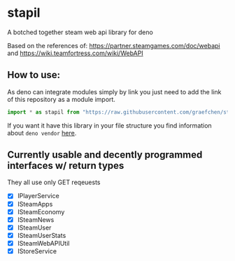 # stapil

A botched together steam web api library for deno

Based on the references of: https://partner.steamgames.com/doc/webapi and
https://wiki.teamfortress.com/wiki/WebAPI

## How to use:

As deno can integrate modules simply by link you just need to add the link of
this repository as a module import.

```ts
import * as stapil from "https://raw.githubusercontent.com/graefchen/stapil/main/mod.ts"
```

If you want it have this library in your file structure you find information about `deno vendor` [here](https://deno.land/manual@v1.32.2/tools/vendor).

## Currently usable and decently programmed interfaces w/ return types

They all use only GET reqeuests

- [x] IPlayerService
- [x] ISteamApps
- [x] ISteamEconomy
- [x] ISteamNews
- [x] ISteamUser
- [x] ISteamUserStats
- [x] ISteamWebAPIUtil
- [x] IStoreService
